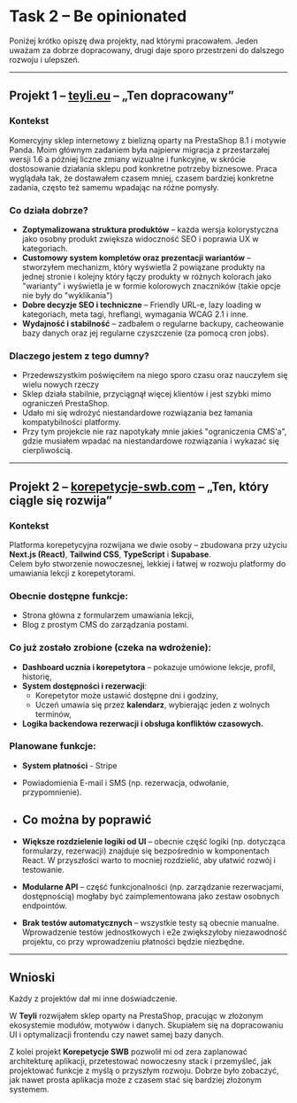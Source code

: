 # Task 2 – Be opinionated

Poniżej krótko opiszę dwa projekty, nad którymi pracowałem. Jeden uważam za dobrze dopracowany, drugi daje sporo przestrzeni do dalszego rozwoju i ulepszeń.

---

## Projekt 1 – [teyli.eu](https://teyli.eu) – „Ten dopracowany”

### Kontekst
Komercyjny sklep internetowy z bielizną oparty na PrestaShop 8.1 i motywie Panda. Moim głównym zadaniem była najpierw migracja z przestarzałej wersji 1.6 a później liczne zmiany wizualne i funkcyjne, w skrócie dostosowanie działania sklepu pod konkretne potrzeby biznesowe. Praca wyglądała tak, że dostawałem czasem mniej, czasem bardziej konkretne zadania, często też samemu wpadając na różne pomysły.

### Co działa dobrze?
- **Zoptymalizowana struktura produktów** – każda wersja kolorystyczna jako osobny produkt zwiększa widoczność SEO i poprawia UX w kategoriach.
- **Customowy system kompletów oraz prezentacji wariantów** – stworzyłem mechanizm, który wyświetla 2 powiązane produkty na jednej stronie i kolejny który łączy produkty w różnych kolorach jako "warianty" i wyświetla je w formie kolorowych znaczników (takie opcje nie były do "wyklikania")
- **Dobre decyzje SEO i techniczne** – Friendly URL-e, lazy loading w kategoriach, meta tagi, hreflangi, wymagania WCAG 2.1 i inne.
- **Wydajność i stabilność** – zadbałem o regularne backupy, cacheowanie bazy danych oraz jej regularne czyszczenie (za pomocą cron jobs).

### Dlaczego jestem z tego dumny?
- Przedewszystkim poświęciłem na niego sporo czasu oraz nauczyłem się wielu nowych rzeczy
- Sklep działa stabilnie, przyciągnął więcej klientów i jest szybki mimo ograniczeń PrestaShop.
- Udało mi się wdrożyć niestandardowe rozwiązania bez łamania kompatybilności platformy.
- Przy tym projekcie nie raz napotykały mnie jakieś "ograniczenia CMS'a", gdzie musiałem wpadać na niestandardowe rozwiązania i wykazać się cierpliwością.

---

## Projekt 2 – [korepetycje-swb.com](https://korepetycje-swb.com) – „Ten, który ciągle się rozwija”

### Kontekst
Platforma korepetycyjna rozwijana we dwie osoby – zbudowana przy użyciu **Next.js (React)**, **Tailwind CSS**, **TypeScript** i **Supabase**.  
Celem było stworzenie nowoczesnej, lekkiej i łatwej w rozwoju platformy do umawiania lekcji z korepetytorami.

### Obecnie dostępne funkcje:
- Strona główna z formularzem umawiania lekcji,
- Blog z prostym CMS do zarządzania postami.

### Co już zostało zrobione (czeka na wdrożenie):
- **Dashboard ucznia i korepetytora** – pokazuje umówione lekcje, profil, historię,
- **System dostępności i rezerwacji**:
  - Korepetytor może ustawić dostępne dni i godziny,
  - Uczeń umawia się przez **kalendarz**, wybierając jeden z wolnych terminów,
- **Logika backendowa rezerwacji i obsługa konfliktów czasowych.**

### Planowane funkcje:
- **System płatności** - Stripe
- Powiadomienia E-mail i SMS (np. rezerwacja, odwołanie, przypomnienie).

- ## Co można by poprawić

- **Większe rozdzielenie logiki od UI** – obecnie część logiki (np. dotycząca formularzy, rezerwacji) znajduje się bezpośrednio w komponentach React. W przyszłości warto to mocniej rozdzielić, aby ułatwić rozwój i testowanie.
- **Modularne API** – część funkcjonalności (np. zarządzanie rezerwacjami, dostępnością) mogłaby być zaimplementowana jako zestaw osobnych endpointów.
- **Brak testów automatycznych** – wszystkie testy są obecnie manualne. Wprowadzenie testów jednostkowych i e2e zwiększyłoby niezawodność projektu, co przy wprowadzeniu płatności będzie niezbędne.

---

## Wnioski

Każdy z projektów dał mi inne doświadczenie.

W **Teyli** rozwijałem sklep oparty na PrestaShop, pracując w złożonym ekosystemie modułów, motywów i danych. Skupiałem się na dopracowaniu UI i optymalizacji frontendu czy nawet samej bazy danych.

Z kolei projekt **Korepetycje SWB** pozwolił mi od zera zaplanować architekturę aplikacji, przetestować nowoczesny stack i przemyśleć, jak projektować funkcje z myślą o przyszłym rozwoju. Dobrze było zobaczyć, jak nawet prosta aplikacja może z czasem stać się bardziej złożonym systemem.
